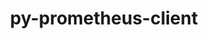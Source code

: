 ---
title: "py-prometheus-client"
layout: cache
categories: [package, develop-2025-05-04]
meta: {"compilers": ["none"], "num_specs": 3, "num_specs_by_stack": {"data-vis-sdk": 1, "e4s": 1, "e4s-neoverse-v2": 1, "root": 3}, "oss": ["ubuntu20.04", "ubuntu22.04"], "platforms": ["linux"], "stacks": ["data-vis-sdk", "e4s", "e4s-neoverse-v2", "root"], "targets": ["neoverse_v2", "x86_64_v3"], "versions": ["0.17.0"]}
spec_details: [{"compiler": "none", "hash": "pmm6bqdeygmfz5hwar73nw75l3m6pivt", "os": "ubuntu22.04", "platform": "linux", "size": "-", "stacks": ["e4s-neoverse-v2", "root"], "target": "neoverse_v2", "variants": ["build_system=python_pip", "~twisted"], "versions": ["0.17.0"]}, {"compiler": "none", "hash": "vfrfza6hwhsxwd2dgo6xls2ptoz34fjd", "os": "ubuntu22.04", "platform": "linux", "size": "-", "stacks": ["e4s", "root"], "target": "x86_64_v3", "variants": ["build_system=python_pip", "~twisted"], "versions": ["0.17.0"]}, {"compiler": "none", "hash": "vxjfsl7w4tloqkqr7ykk3trxciixu5xx", "os": "ubuntu20.04", "platform": "linux", "size": "-", "stacks": ["data-vis-sdk", "root"], "target": "x86_64_v3", "variants": ["build_system=python_pip", "~twisted"], "versions": ["0.17.0"]}]
---
